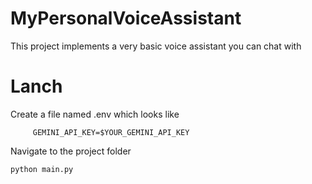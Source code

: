 # MyPersonalVoiceAssistant
This project implements a very basic voice assistant you can chat with

# Lanch
Create a file named .env which looks like

         GEMINI_API_KEY=$YOUR_GEMINI_API_KEY 
Navigate to the project folder

    python main.py